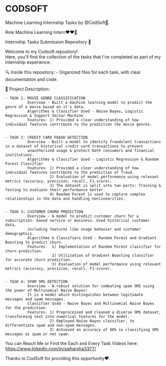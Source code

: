# CODSOFT
Machine Learning Internship Tasks by @CodSoft🎉.

Role Machine Learning Intern❤❤💫.

Internship Tasks Submission Repository 📁
<br>

Welcome to my Codsoft repository!
<br>
Here, you'll find the collection of the tasks that I've completed as part of my internship experience. 

🔍 Inside this repository:
    - Organized files for each task, with clear documentation and code. <br>
  
📁 Project Description:


    - TASK 1: MOVIE GENRE CLASSIFICATION
              Overview - Built a machine learning model to predict the genre of a movie based on it's data.
              Algorithms & Classifier Used - Naive Bayes, Logistic Regression & Support Vector Machine
              Features- 1) Provided a clear understanding of how individual features contribute to the prediction the movie genres.
  

    - TASK 2: CREDIT CARD FRAUD DETECTION
              Overview - Built a model to identify fraudulent transactions in a dataset of historical credit card transactions to prevent         
              unauthorized usage & protect both consumers and financial institutions.
              Algorithms & Classifier Used - Logistic Regression & Random Forest Classifier
              Features- 1) Provided a clear understanding of how individual features contribute to the prediction of fraud.
                        2) Evaluation of model performance using relevant metrics (accuracy, precision, recall, F1-score).
                        3) The dataset is split into two parts: Training & Testing to evaluate their performance better.
                        4) Random Forest is used to capture complex relationships in the data and handling nonlinearities.

                        
    - TASK 3: CUSTOMER CHURN PREDICTION
              Overview - A model to predict customer churn for a subscription- based service or business. Used historical customer data,         
              including features like usage behavior and customer demographics.
              Algorithms & Classifiers Used - Random Forest and Gradient Boosting to predict churn. 
              Features-  1) Implementation of Random Forest classifier for churn prediction.
                         2) Utilization of Gradient Boosting classifier for accurate churn prediction.
                         3) Evaluation of model performance using relevant metrics (accuracy, precision, recall, F1-score).
                         

    - TASK 4: SPAM SMS DETECTION
              Overview - A robust solution for combating spam SMS using the power of Multinomial Naive Bayes!
              It is a model which distinguishes between legitimate messages and spam messages.
              Classifier Used - Naive Bayes and Multinomial Naive Bayes for the prediction.
              Features- 1) Preprocessed and cleaned a diverse SMS dataset, transforming text into numerical features for the model.
                        2) Employed Naive Bayes classifier, to differentiate spam and non-spam messages.
                        3) Achieved an accuracy of 98% in classifying SMS messages as spam or not spam.

You can Reach Me or Find the Each and Every Task Videos here: https://www.linkedin.com/in/saiharsha3377/

Thanks to CodSoft for providing this opportunity❤️.
